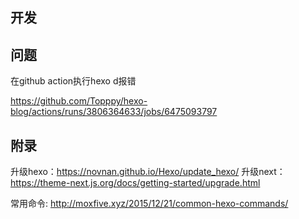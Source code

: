 ## 开发


## 问题

在github action执行hexo d报错

https://github.com/Topppy/hexo-blog/actions/runs/3806364633/jobs/6475093797


## 附录

升级hexo：https://novnan.github.io/Hexo/update_hexo/
升级next：https://theme-next.js.org/docs/getting-started/upgrade.html

常用命令: http://moxfive.xyz/2015/12/21/common-hexo-commands/